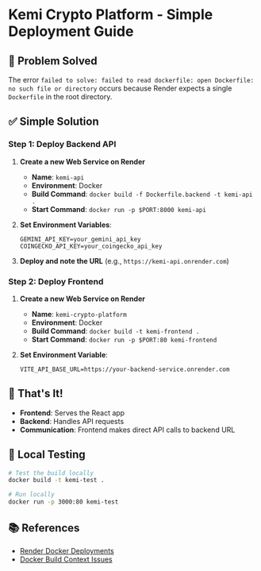 # Kemi Crypto Platform - Simple Deployment Guide

## 🚨 Problem Solved

The error `failed to solve: failed to read dockerfile: open Dockerfile: no such file or directory` occurs because Render expects a single `Dockerfile` in the root directory.

## ✅ Simple Solution

### Step 1: Deploy Backend API

1. **Create a new Web Service on Render**
   - **Name**: `kemi-api`
   - **Environment**: Docker
   - **Build Command**: `docker build -f Dockerfile.backend -t kemi-api .`
   - **Start Command**: `docker run -p $PORT:8000 kemi-api`

2. **Set Environment Variables**:
   ```
   GEMINI_API_KEY=your_gemini_api_key
   COINGECKO_API_KEY=your_coingecko_api_key
   ```

3. **Deploy and note the URL** (e.g., `https://kemi-api.onrender.com`)

### Step 2: Deploy Frontend

1. **Create a new Web Service on Render**
   - **Name**: `kemi-crypto-platform`
   - **Environment**: Docker
   - **Build Command**: `docker build -t kemi-frontend .`
   - **Start Command**: `docker run -p $PORT:80 kemi-frontend`

2. **Set Environment Variable**:
   ```
   VITE_API_BASE_URL=https://your-backend-service.onrender.com
   ```

## 🔧 That's It!

- **Frontend**: Serves the React app
- **Backend**: Handles API requests
- **Communication**: Frontend makes direct API calls to backend URL

## 🐳 Local Testing

```bash
# Test the build locally
docker build -t kemi-test .

# Run locally
docker run -p 3000:80 kemi-test
```

## 📚 References

- [Render Docker Deployments](https://render.com/docs/deploy-an-image)
- [Docker Build Context Issues](https://medium.com/@maheshwar.ramkrushna/understanding-the-docker-failed-to-compute-cache-key-error-c1b97a296a23) 